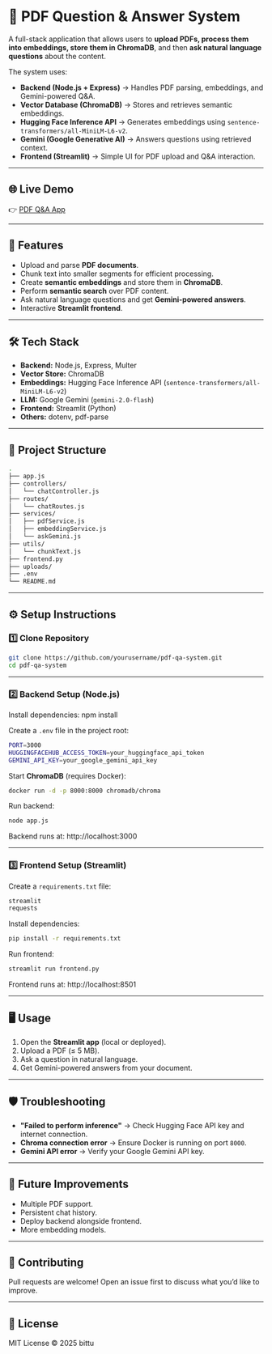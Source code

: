 # 📄 PDF Question & Answer System

A full-stack application that allows users to **upload PDFs, process them into embeddings, store them in ChromaDB**, and then **ask natural language questions** about the content.  

The system uses:
- **Backend (Node.js + Express)** → Handles PDF parsing, embeddings, and Gemini-powered Q&A.  
- **Vector Database (ChromaDB)** → Stores and retrieves semantic embeddings.  
- **Hugging Face Inference API** → Generates embeddings using `sentence-transformers/all-MiniLM-L6-v2`.  
- **Gemini (Google Generative AI)** → Answers questions using retrieved context.  
- **Frontend (Streamlit)** → Simple UI for PDF upload and Q&A interaction.  

---

## 🌐 Live Demo

👉 [PDF Q&A App](https://jbittu-mini-pdf-qanda-app-frontend-g7zcpw.streamlit.app/)

---

## 🚀 Features

- Upload and parse **PDF documents**.  
- Chunk text into smaller segments for efficient processing.  
- Create **semantic embeddings** and store them in **ChromaDB**.  
- Perform **semantic search** over PDF content.  
- Ask natural language questions and get **Gemini-powered answers**.  
- Interactive **Streamlit frontend**.  

---

## 🛠️ Tech Stack

- **Backend:** Node.js, Express, Multer  
- **Vector Store:** ChromaDB  
- **Embeddings:** Hugging Face Inference API (`sentence-transformers/all-MiniLM-L6-v2`)  
- **LLM:** Google Gemini (`gemini-2.0-flash`)  
- **Frontend:** Streamlit (Python)  
- **Others:** dotenv, pdf-parse  

---

## 📂 Project Structure
```bash
.
├── app.js                 
├── controllers/
│   └── chatController.js  
├── routes/
│   └── chatRoutes.js      
├── services/
│   ├── pdfService.js       
│   ├── embeddingService.js 
│   └── askGemini.js        
├── utils/
│   └── chunkText.js        
├── frontend.py             
├── uploads/                
├── .env                    
└── README.md               
```
---

## ⚙️ Setup Instructions

### 1️⃣ Clone Repository
```bash
git clone https://github.com/yourusername/pdf-qa-system.git
cd pdf-qa-system
```

---

### 2️⃣ Backend Setup (Node.js)

Install dependencies:
npm install

Create a `.env` file in the project root:
```bash
PORT=3000
HUGGINGFACEHUB_ACCESS_TOKEN=your_huggingface_api_token
GEMINI_API_KEY=your_google_gemini_api_key
```

Start **ChromaDB** (requires Docker):
```bash
docker run -d -p 8000:8000 chromadb/chroma
```

Run backend:
```bash
node app.js
```    

Backend runs at: http://localhost:3000

---

### 3️⃣ Frontend Setup (Streamlit)

Create a `requirements.txt` file:
```bash
streamlit
requests
```

Install dependencies:
```bash
pip install -r requirements.txt
```

Run frontend:
```bash
streamlit run frontend.py
```
Frontend runs at: http://localhost:8501

---

## 🖥️ Usage

1. Open the **Streamlit app** (local or deployed).  
2. Upload a PDF (≤ 5 MB).  
3. Ask a question in natural language.  
4. Get Gemini-powered answers from your document.  

---

## 🛡️ Troubleshooting

- **"Failed to perform inference"** → Check Hugging Face API key and internet connection.  
- **Chroma connection error** → Ensure Docker is running on port `8000`.  
- **Gemini API error** → Verify your Google Gemini API key.  

---

## 📌 Future Improvements

- Multiple PDF support.  
- Persistent chat history.  
- Deploy backend alongside frontend.  
- More embedding models.  

---

## 🤝 Contributing

Pull requests are welcome! Open an issue first to discuss what you’d like to improve.  

---

## 📜 License

MIT License © 2025 bittu
